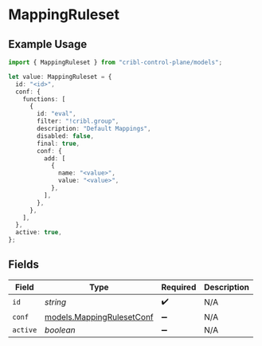 # MappingRuleset

## Example Usage

```typescript
import { MappingRuleset } from "cribl-control-plane/models";

let value: MappingRuleset = {
  id: "<id>",
  conf: {
    functions: [
      {
        id: "eval",
        filter: "!cribl.group",
        description: "Default Mappings",
        disabled: false,
        final: true,
        conf: {
          add: [
            {
              name: "<value>",
              value: "<value>",
            },
          ],
        },
      },
    ],
  },
  active: true,
};
```

## Fields

| Field                                                        | Type                                                         | Required                                                     | Description                                                  |
| ------------------------------------------------------------ | ------------------------------------------------------------ | ------------------------------------------------------------ | ------------------------------------------------------------ |
| `id`                                                         | *string*                                                     | :heavy_check_mark:                                           | N/A                                                          |
| `conf`                                                       | [models.MappingRulesetConf](../models/mappingrulesetconf.md) | :heavy_minus_sign:                                           | N/A                                                          |
| `active`                                                     | *boolean*                                                    | :heavy_minus_sign:                                           | N/A                                                          |